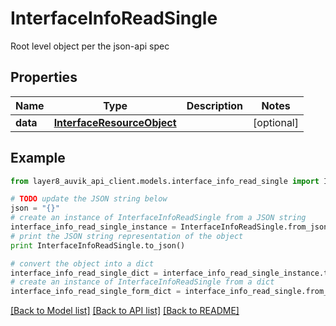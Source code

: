 # InterfaceInfoReadSingle

Root level object per the json-api spec

## Properties
Name | Type | Description | Notes
------------ | ------------- | ------------- | -------------
**data** | [**InterfaceResourceObject**](InterfaceResourceObject.md) |  | [optional] 

## Example

```python
from layer8_auvik_api_client.models.interface_info_read_single import InterfaceInfoReadSingle

# TODO update the JSON string below
json = "{}"
# create an instance of InterfaceInfoReadSingle from a JSON string
interface_info_read_single_instance = InterfaceInfoReadSingle.from_json(json)
# print the JSON string representation of the object
print InterfaceInfoReadSingle.to_json()

# convert the object into a dict
interface_info_read_single_dict = interface_info_read_single_instance.to_dict()
# create an instance of InterfaceInfoReadSingle from a dict
interface_info_read_single_form_dict = interface_info_read_single.from_dict(interface_info_read_single_dict)
```
[[Back to Model list]](../README.md#documentation-for-models) [[Back to API list]](../README.md#documentation-for-api-endpoints) [[Back to README]](../README.md)


